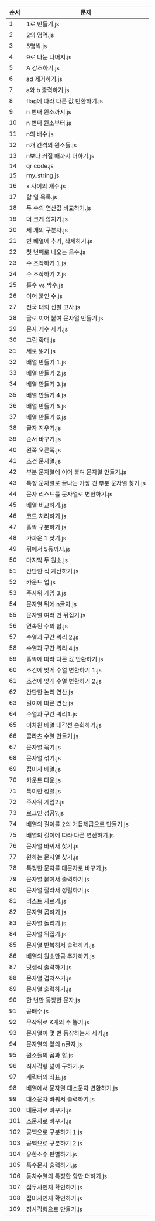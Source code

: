 | 순서 | 문제 |
|-------|-----------|
| 1 | 1로 만들기.js |
| 2 | 2의 영역.js |
| 3 | 5명씩.js |
| 4 | 9로 나눈 나머지.js |
| 5 | A 강조하기.js |
| 6 | ad 제거하기.js |
| 7 | a와 b 출력하기.js |
| 8 | flag에 따라 다른 값 반환하기.js |
| 9 | n 번째 원소까지.js |
| 10 | n 번째 원소부터.js |
| 11 | n의 배수.js |
| 12 | n개 간격의 원소들.js |
| 13 | n보다 커질 때까지 더하기.js |
| 14 | qr code.js |
| 15 | rny_string.js |
| 16 | x 사이의 개수.js |
| 17 | 할 일 목록.js |
| 18 | 두 수의 연산값 비교하기.js |
| 19 | 더 크게 합치기.js |
| 20 | 세 개의 구분자.js |
| 21 | 빈 배열에 추가, 삭제하기.js |
| 22 | 첫 번째로 나오는 음수.js |
| 23 | 수 조작하기 1.js |
| 24 | 수 조작하기 2.js |
| 25 | 홀수 vs 짝수.js |
| 26 | 이어 붙인 수.js |
| 27 | 전국 대회 선발 고사.js |
| 28 | 글로 이어 붙여 문자열 만들기.js |
| 29 | 문자 개수 세기.js |
| 30 | 그림 확대.js |
| 31 | 세로 읽기.js |
| 32 | 배열 만들기 1.js |
| 33 | 배열 만들기 2.js |
| 34 | 배열 만들기 3.js |
| 35 | 배열 만들기 4.js |
| 36 | 배열 만들기 5.js |
| 37 | 배열 만들기 6.js |
| 38 | 글자 지우기.js |
| 39 | 순서 바꾸기.js |
| 40 | 왼쪽 오른쪽.js |
| 41 | 조건 문자열.js |
| 42 | 부분 문자열에 이어 붙여 문자열 만들기.js |
| 43 | 특정 문자열로 끝나는 가장 긴 부분 문자열 찾기.js |
| 44 | 문자 리스트를 문자열로 변환하기.js |
| 45 | 배열 비교하기.js |
| 46 | 코드 처리하기.js |
| 47 | 홀짝 구분하기.js |
| 48 | 가까운 1 찾기.js |
| 49 | 뒤에서 5등까지.js |
| 50 | 마지막 두 원소.js |
| 51 | 간단한 식 계산하기.js |
| 52 | 카운트 업.js |
| 53 | 주사위 게임 3.js |
| 54 | 문자열 뒤에 n글자.js |
| 55 | 문자열 여러 번 뒤집기.js |
| 56 | 연속된 수의 합.js |
| 57 | 수열과 구간 쿼리 2.js |
| 58 | 수열과 구간 쿼리 4.js |
| 59 | 홀짝에 따라 다른 값 반환하기.js |
| 60 | 조건에 맞게 수열 변환하기 1.js |
| 61 | 조건에 맞게 수열 변환하기 2.js |
| 62 | 간단한 논리 연산.js |
| 63 | 길이에 따른 연산.js |
| 64 | 수열과 구간 쿼리1.js |
| 65 | 이차원 배열 대각선 순회하기.js |
| 66 | 콜라츠 수열 만들기.js |
| 67 | 문자열 묶기.js |
| 68 | 문자열 섞기.js |
| 69 | 접미사 배열.js |
| 70 | 카운트 다운.js |
| 71 | 특이한 정렬.js |
| 72 | 주사위 게임2.js |
| 73 | 로그인 성공?.js |
| 74 | 배열의 길이를 2의 거듭제곱으로 만들기.js |
| 75 | 배열의 길이에 따라 다른 연산하기.js |
| 76 | 문자열 바꿔서 찾기.js |
| 77 | 원하는 문자열 찾기.js |
| 78 | 특정한 문자를 대문자로 바꾸기.js |
| 79 | 문자열 붙여서 출력하기.js |
| 80 | 문자열 잘라서 정렬하기.js |
| 81 | 리스트 자르기.js |
| 82 | 문자열 곱하기.js |
| 83 | 문자열 돌리기.js |
| 84 | 문자열 뒤집기.js |
| 85 | 문자열 반복해서 출력하기.js |
| 86 | 배열의 원소만큼 추가하기.js |
| 87 | 덧셈식 출력하기.js |
| 88 | 문자열 겹쳐쓰기.js |
| 89 | 문자열 출력하기.js |
| 90 | 한 번만 등장한 문자.js |
| 91 | 공배수.js |
| 92 | 무작위로 K개의 수 뽑기.js |
| 93 | 문자열이 몇 번 등장하는지 세기.js |
| 94 | 문자열의 앞의 n글자.js |
| 95 | 원소들의 곱과 합.js |
| 96 | 직사각형 넒이 구하기.js |
| 97 | 캐릭터의 좌표.js |
| 98 | 배열에서 문자열 대소문자 변환하기.js |
| 99 | 대소문자 바꿔서 출력하기.js |
| 100 | 대문자로 바꾸기.js |
| 101 | 소문자로 바꾸기.js |
| 102 | 공백으로 구분하기 1.js |
| 103 | 공백으로 구분하기 2.js |
| 104 | 유한소수 판별하기.js |
| 105 | 특수문자 출력하기.js |
| 106 | 등차수열의 특정한 항만 더하기.js |
| 107 | 접두사인지 확인하기.js |
| 108 | 접미사인지 확인하기.js |
| 109 | 정사각형으로 만들기.js |
